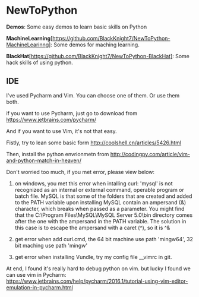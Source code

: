# NewToPython

**Demos**: Some easy demos to learn basic skills on Python

**MachineLearning**[https://github.com/BlackKnight7/NewToPython-MachineLearinng]: Some demos for maching learning. 

**BlackHat**[https://github.com/BlackKnight7/NewToPython-BlackHat]: Some hack skills of using python.

## IDE
I've used Pycharm and Vim. You can choose one of them. Or use them both.

if you want to use Pycharm, just go to download from https://www.jetbrains.com/pycharm/ 

And if you want to use Vim, it's not that easy.

Fistly, try to lean some basic form http://coolshell.cn/articles/5426.html

Then, install the python envrionmetn from http://codingpy.com/article/vim-and-python-match-in-heaven/

Don't worried too much, if you met error, please view below:

1. on windows, you met this error when intalling curl: 'mysql' is not recognized as an internal or external command, operable program or batch file. MySQL is that some of the folders that are created and added to the PATH variable upon installing MySQL contain an ampersand (&) character, which breaks when passed as a parameter.
You might find that the C:\Program Files\MySQL\MySQL Server 5.0\bin directory comes after the one with the ampersand in the PATH variable.
The solution in this case is to escape the ampersand with a caret (^), so it is ^&

2. get error when add curl.cmd, the 64 bit machine use path 'mingw64', 32 bit maching use path 'mingw'

3. get error when installing Vundle, try my config file __vimrc in git.

At end, I found it's really hard to debug python on vim. but lucky I found we can use vim in Pycharm:
https://www.jetbrains.com/help/pycharm/2016.1/tutorial-using-vim-editor-emulation-in-pycharm.html

